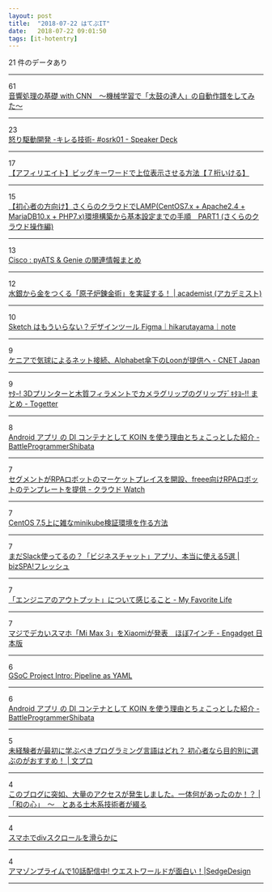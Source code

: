 ```yaml
---
layout: post
title:  "2018-07-22 はてぶIT"
date:   2018-07-22 09:01:50
tags: [it-hotentry]
---
```

21 件のデータあり

<hr><div class="row">
<div class="col-1"><span class="badge badge-pill badge-success h2">61</span></div>
<div class="col-11"><a href='https://qiita.com/woodyOutOfABase/items/01cc43fafe767d3edf62' target='_blank'>音響処理の基礎 with CNN　〜機械学習で「太鼓の達人」の自動作譜をしてみた〜</a></div>
</div>
<hr>
<div class="row">
<div class="col-1"><span class="badge badge-pill badge-success h2">23</span></div>
<div class="col-11"><a href='https://speakerdeck.com/joker1007/nu-riqu-dong-kai-fa-kireruji-shu-number-osrk01?slide=24' target='_blank'>怒り駆動開発 -キレる技術- #osrk01 - Speaker Deck</a></div>
</div>
<hr>
<div class="row">
<div class="col-1"><span class="badge badge-pill badge-success h2">17</span></div>
<div class="col-11"><a href='https://manablog.org/affiliate-big-keyword/' target='_blank'>【アフィリエイト】ビッグキーワードで上位表示させる方法【７桁いける】</a></div>
</div>
<hr>
<div class="row">
<div class="col-1"><span class="badge badge-pill badge-success h2">15</span></div>
<div class="col-11"><a href='https://qiita.com/happy41111/items/394a17536a45a2226f4a' target='_blank'>【初心者の方向け】さくらのクラウドでLAMP(CentOS7.x + Apache2.4 + MariaDB10.x + PHP7.x)環境構築から基本設定までの手順　PART1 (さくらのクラウド操作編)</a></div>
</div>
<hr>
<div class="row">
<div class="col-1"><span class="badge badge-pill badge-success h2">13</span></div>
<div class="col-11"><a href='https://ccieojisan.net/post-1664/' target='_blank'>Cisco : pyATS & Genie の関連情報まとめ</a></div>
</div>
<hr>
<div class="row">
<div class="col-1"><span class="badge badge-pill badge-success h2">12</span></div>
<div class="col-11"><a href='https://academist-cf.com/projects/72' target='_blank'>水銀から金をつくる「原子炉錬金術」を実証する！ | academist (アカデミスト)</a></div>
</div>
<hr>
<div class="row">
<div class="col-1"><span class="badge badge-pill badge-success h2">10</span></div>
<div class="col-11"><a href='https://note.mu/hikarutayama/n/n3732af263247?magazine_key=m0c9f372ae915' target='_blank'>Sketch はもういらない？デザインツール Figma｜hikarutayama｜note</a></div>
</div>
<hr>
<div class="row">
<div class="col-1"><span class="badge badge-pill badge-success h2">9</span></div>
<div class="col-11"><a href='https://japan.cnet.com/article/35122772/' target='_blank'>ケニアで気球によるネット接続、Alphabet傘下のLoonが提供へ - CNET Japan</a></div>
</div>
<hr>
<div class="row">
<div class="col-1"><span class="badge badge-pill badge-success h2">9</span></div>
<div class="col-11"><a href='https://togetter.com/li/1248974' target='_blank'>ﾔﾀｰ! 3Dプリンターと木質フィラメントでカメラグリップのグリップﾃﾞｷﾀﾖｰ!! まとめ - Togetter</a></div>
</div>
<hr>
<div class="row">
<div class="col-1"><span class="badge badge-pill badge-success h2">8</span></div>
<div class="col-11"><a href='https://ift.tt/2uBESqa' target='_blank'>Android アプリ の DI コンテナとして KOIN を使う理由とちょこっとした紹介 - BattleProgrammerShibata</a></div>
</div>
<hr>
<div class="row">
<div class="col-1"><span class="badge badge-pill badge-success h2">7</span></div>
<div class="col-11"><a href='https://cloud.watch.impress.co.jp/docs/news/1133967.html' target='_blank'>セグメントがRPAロボットのマーケットプレイスを開設、freee向けRPAロボットのテンプレートを提供 - クラウド Watch</a></div>
</div>
<hr>
<div class="row">
<div class="col-1"><span class="badge badge-pill badge-success h2">7</span></div>
<div class="col-11"><a href='https://qiita.com/zembutsu/items/b782dcd97d8058c15d40' target='_blank'>CentOS 7.5上に雑なminikube検証環境を作る方法</a></div>
</div>
<hr>
<div class="row">
<div class="col-1"><span class="badge badge-pill badge-success h2">7</span></div>
<div class="col-11"><a href='https://bizspa.jp/post-44488/' target='_blank'>まだSlack使ってるの？「ビジネスチャット」アプリ、本当に使える5選 | bizSPA!フレッシュ</a></div>
</div>
<hr>
<div class="row">
<div class="col-1"><span class="badge badge-pill badge-success h2">7</span></div>
<div class="col-11"><a href='http://abemotion.hatenablog.com/entry/2018/07/22/005000' target='_blank'>「エンジニアのアウトプット」について感じること - My Favorite Life</a></div>
</div>
<hr>
<div class="row">
<div class="col-1"><span class="badge badge-pill badge-success h2">7</span></div>
<div class="col-11"><a href='https://japanese.engadget.com/2018/07/20/mi-max-3-xiaomi-6-9/' target='_blank'>マジでデカいスマホ「Mi Max 3」をXiaomiが発表　ほぼ7インチ - Engadget 日本版</a></div>
</div>
<hr>
<div class="row">
<div class="col-1"><span class="badge badge-pill badge-success h2">6</span></div>
<div class="col-11"><a href='https://jenkins.io/blog/2018/06/15/simple-pull-request-plugin/' target='_blank'>GSoC Project Intro: Pipeline as YAML</a></div>
</div>
<hr>
<div class="row">
<div class="col-1"><span class="badge badge-pill badge-success h2">6</span></div>
<div class="col-11"><a href='https://bps-tomoya.hateblo.jp/entry/2018/07/21/142503' target='_blank'>Android アプリ の DI コンテナとして KOIN を使う理由とちょこっとした紹介 - BattleProgrammerShibata</a></div>
</div>
<hr>
<div class="row">
<div class="col-1"><span class="badge badge-pill badge-success h2">5</span></div>
<div class="col-11"><a href='https://b-programming.com/wannabe/post-460/' target='_blank'>未経験者が最初に学ぶべきプログラミング言語はどれ？ 初心者なら目的別に選ぶのがおすすめ！ | 文プロ</a></div>
</div>
<hr>
<div class="row">
<div class="col-1"><span class="badge badge-pill badge-success h2">4</span></div>
<div class="col-11"><a href='https://wanokokoro-civileng.com/180721_access_buzz/' target='_blank'>このブログに突如、大量のアクセスが発生しました。一体何があったのか！？ | 「和の心」　〜　とある土木系技術者が綴る</a></div>
</div>
<hr>
<div class="row">
<div class="col-1"><span class="badge badge-pill badge-success h2">4</span></div>
<div class="col-11"><a href='https://qiita.com/Mosac/items/707db05206fe9999aa96' target='_blank'>スマホでdivスクロールを滑らかに</a></div>
</div>
<hr>
<div class="row">
<div class="col-1"><span class="badge badge-pill badge-success h2">4</span></div>
<div class="col-11"><a href='https://www.sedge-design.com/2018/07/west-world.html' target='_blank'>アマゾンプライムで10話配信中! ウエストワールドが面白い！|SedgeDesign</a></div>
</div>
<hr>
